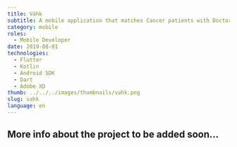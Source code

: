 ```yaml
---
title: Vähk
subtitle: A mobile application that matches Cancer patients with Doctors, built with Flutter, it consumes an already existing API provided by the client.
category: mobile
roles:
  - Mobile Developer
date: 2019-08-01
technologies: 
  - Flutter
  - Kotlin
  - Android SDK
  - Dart
  - Adobe XD
thumb: ../../../images/thumbnails/vahk.png
slug: vahk
language: en
---
```


## More info about the project to be added soon...